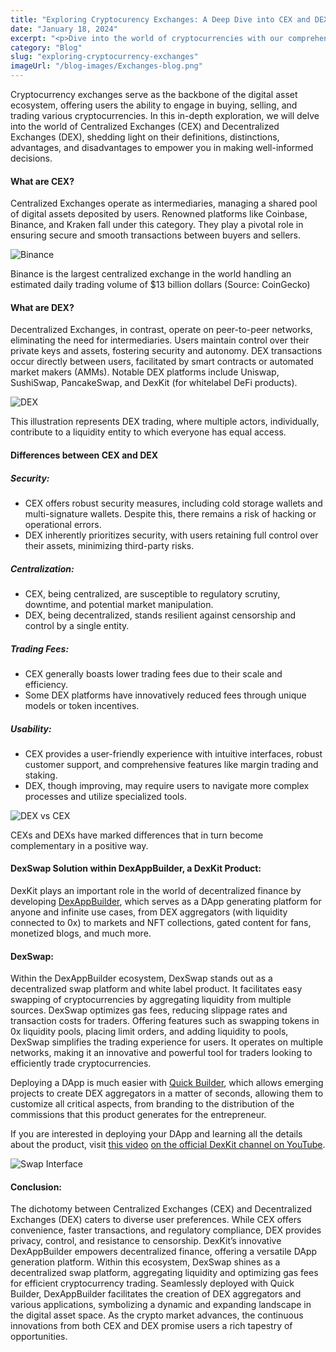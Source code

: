 ```yaml
---
title: "Exploring Cryptocurency Exchanges: A Deep Dive into CEX and DEX Dynamics"
date: "January 18, 2024"
excerpt: "<p>Dive into the world of cryptocurrencies with our comprehensive guide. Explore Bitcoin, Ethereum, Polygon, Arbitrum, and Optimism, uncover blockchain technology, practical applications, and real-world asset tokenization. Elevate your crypto journey with DexAppBuilder, your key to building decentralized applications. Demystify the crypto cosmos and navigate the evolving landscape of financial innovation with us.</p> "
category: "Blog"
slug: "exploring-cryptocurrency-exchanges"
imageUrl: "/blog-images/Exchanges-blog.png"
---
```


Cryptocurrency exchanges serve as the backbone of the digital asset ecosystem, offering users the ability to engage in buying, selling, and trading various cryptocurrencies. In this in-depth exploration, we will delve into the world of Centralized Exchanges (CEX) and Decentralized Exchanges (DEX), shedding light on their definitions, distinctions, advantages, and disadvantages to empower you in making well-informed decisions.

#### What are CEX?

Centralized Exchanges operate as intermediaries, managing a shared pool of digital assets deposited by users. Renowned platforms like Coinbase, Binance, and Kraken fall under this category. They play a pivotal role in ensuring secure and smooth transactions between buyers and sellers.

![Binance](https://dexkit.com/wp-content/uploads/binance-logo-og.webp)

Binance is the largest centralized exchange in the world handling an estimated daily trading volume of $13 billion dollars (Source: CoinGecko)

#### What are DEX?

Decentralized Exchanges, in contrast, operate on peer-to-peer networks, eliminating the need for intermediaries. Users maintain control over their private keys and assets, fostering security and autonomy. DEX transactions occur directly between users, facilitated by smart contracts or automated market makers (AMMs). Notable DEX platforms include Uniswap, SushiSwap, PancakeSwap, and DexKit (for whitelabel DeFi products).

![DEX](https://dexkit.com/wp-content/uploads/b1337a17-fb51-4117-98b8-5a9f8f22f571.jpg)

This illustration represents DEX trading, where multiple actors, individually, contribute to a liquidity entity to which everyone has equal access.

#### Differences between CEX and DEX

##### Security:

*   CEX offers robust security measures, including cold storage wallets and multi-signature wallets. Despite this, there remains a risk of hacking or operational errors.
*   DEX inherently prioritizes security, with users retaining full control over their assets, minimizing third-party risks.

##### Centralization:

*   CEX, being centralized, are susceptible to regulatory scrutiny, downtime, and potential market manipulation.
*   DEX, being decentralized, stands resilient against censorship and control by a single entity.

##### Trading Fees:

*   CEX generally boasts lower trading fees due to their scale and efficiency. 
*   Some DEX platforms have innovatively reduced fees through unique models or token incentives.

##### Usability:

*   CEX provides a user-friendly experience with intuitive interfaces, robust customer support, and comprehensive features like margin trading and staking.
*   DEX, though improving, may require users to navigate more complex processes and utilize specialized tools.

![DEX vs CEX](https://dexkit.com/wp-content/uploads/dexvscex.jpg)

CEXs and DEXs have marked differences that in turn become complementary in a positive way.

#### DexSwap Solution within DexAppBuilder, a DexKit Product:

DexKit plays an important role in the world of decentralized finance by developing [DexAppBuilder](https://dexappbuilder.dexkit.com), which serves as a DApp generating platform for anyone and infinite use cases, from DEX aggregators (with liquidity connected to 0x) to markets and NFT collections, gated content for fans, monetized blogs, and much more.

#### DexSwap:

Within the DexAppBuilder ecosystem, DexSwap stands out as a decentralized swap platform and white label product. It facilitates easy swapping of cryptocurrencies by aggregating liquidity from multiple sources. DexSwap optimizes gas fees, reducing slippage rates and transaction costs for traders. Offering features such as swapping tokens in 0x liquidity pools, placing limit orders, and adding liquidity to pools, DexSwap simplifies the trading experience for users. It operates on multiple networks, making it an innovative and powerful tool for traders looking to efficiently trade cryptocurrencies.

Deploying a DApp is much easier with [Quick Builder](https://dexappbuilder.dexkit.com/admin/quick-builder/swap), which allows emerging projects to create DEX aggregators in a matter of seconds, allowing them to customize all critical aspects, from branding to the distribution of the commissions that this product generates for the entrepreneur.

If you are interested in deploying your DApp and learning all the details about the product, visit [this video](https://youtu.be/fXppwjRqVpM) [on the official DexKit channel on YouTube](https://youtu.be/fXppwjRqVpM).

![Swap Interface](https://dexkit.com/wp-content/uploads/Video-4_Swap-interface-thumbail_Youtube.png)

#### Conclusion:

The dichotomy between Centralized Exchanges (CEX) and Decentralized Exchanges (DEX) caters to diverse user preferences. While CEX offers convenience, faster transactions, and regulatory compliance, DEX provides privacy, control, and resistance to censorship. DexKit’s innovative DexAppBuilder empowers decentralized finance, offering a versatile DApp generation platform. Within this ecosystem, DexSwap shines as a decentralized swap platform, aggregating liquidity and optimizing gas fees for efficient cryptocurrency trading. Seamlessly deployed with Quick Builder, DexAppBuilder facilitates the creation of DEX aggregators and various applications, symbolizing a dynamic and expanding landscape in the digital asset space. As the crypto market advances, the continuous innovations from both CEX and DEX promise users a rich tapestry of opportunities.